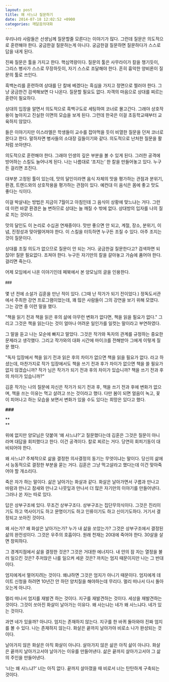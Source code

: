 ```yaml
---
layout: post
title: 왜 사느냐 질문하기
date: 2014-07-18 12:02:52 +0900
categories: 깨달음의대화
---
```

우리나라 사람들은 선생님께 질문할줄 모른다는 이야기가 많다. 그런데 질문은 의도적으로 훈련해야 한다. 궁금한걸 질문하는게 아니다. 궁금한걸 질문하면 질문하다가 스스로 답을 내게 된다.

  


진짜 질문은 툴을 가지고 한다. 핵심역량이다. 질문의 툴은 사무라이가 칼을 챙기듯이, 그리스 병사가 스스로 무장하듯이, 자기 스스로 조달해야 한다. 흔히 흉악한 양비론이 질문의 툴로 쓰인다. 

  


흑백논리를 훈련하여 상대를 단 칼에 베겠다는 흑심을 가지고 정면으로 찔러야 한다. 그냥 궁금한건 검색해보면 다 나온다. 질문할 필요도 없다. 자객의 마음으로 상대를 찌르는 훈련이 필요하다.

  


상대의 입장을 알면서 의도적으로 흑백구도로 세팅하여 코너로 몰고간다. 그래야 상호작용이 높아지고 진실한 이면의 모습을 보게 된다. 그런데 한국은 이걸 초등학교때부터 교육하지 않았다.

  


들은 이야기지만 이스라엘은 학생들이 교수를 잡아먹을 듯이 비열한 질문을 던져 코너로 몬다고 한다. 말하자면 병사들의 소대장 길들이기와 같다. 의도적으로 난처한 질문을 활처럼 쏘아댄다.

  


의도적으로 훈련해야 한다. 그래야 인생의 깊은 부분을 볼 수 있게 된다. 그러한 공격에 방어하는 스킬도 늘어나게 된다. 나는 나름대로 ‘조지는’ 한 칼을 만들어놓고 있다. 누구든 걸리면 조진다. 

  


대부분 고정된 툴이 있는데, 맛의 달인이라면 음식 자체의 맛을 평가하는 관점과 분위기, 환경, 트렌드와의 상호작용을 평가하는 관점이 있다. 예컨대 이 음식은 몸에 좋고 맛도 좋다는 식이다.

  


이걸 박살내는 방법은 지금이 7월이고 아침인데 그 음식이 상황에 맞느냐는 거다. 그런데 이런 바깥 환경은 늘 변하므로 상대는 늘 깨질 수 밖에 없다. 상대방의 입자를 나의 질로 치는 것이다. 

  


맛의 달인도 이 논리로 수십권 연재중이다. 맛만 좋으면 안 되고, 계절, 장소, 분위기, 이념, 진정성과 맞아떨어져야 한다. 이 스킬을 터득하면 누구든 조질 수 있다. 아주 조지는 것이 질문이다.

  


상대를 조질 의도가 없으므로 질문이 안 되는 거다. 궁금한걸 질문한다고? 검색하면 되잖아! 질문 필요없다. 조져야 한다. 누구든 자기만의 칼을 갈아놓고 가슴에 품어야 한다. 걸리면 죽는다.

  




  


어제 모임에서 나온 이야기인데 페북에서 본 양모님의 글을 인용한다. 

  


<b style="font-family: 바탕; font-size: 13.63636302947998px; line-height: 21px; text-align: justify;">###</b>

<b style="font-family: 바탕; font-size: 13.63636302947998px; line-height: 21px; text-align: justify;"></b>  


몇 년 전에 소설가 김훈을 만난 적이 있다. (그때 난 작가가 되기 전이었다.) 정독도서관에서 주최한 강연 프로그램이었는데, 꽤 많은 사람들이 그의 강연을 보기 위해 모였다. 그는 강연 중 이런 말을 했다. 

  


"책을 읽기 전과 책을 읽은 후의 삶에 아무런 변화가 없다면, 책을 읽을 필요가 없다." 그리고 그것은 책을 읽는다는 것이 얼마나 어려운 일인가를 일컷는 말이라고 부연하였다. 

  


그 말을 듣고 나는 모순에 빠지고 말았다. 그것은 작가와 독자의 관계를 규정하는 중요한 문제라고 생각했다. 그리고 작가와의 대화 시간에 마이크를 전해받아 그에게 이렇게 질문 했다.

  


"독자 입장에서 책을 읽기 전과 읽은 후의 차이가 없으면 책을 읽을 필요가 없다. 라고 하셨는데, 마찬가지로 작가 입장에서도 책을 쓰기 전과 후가 차이가 없으면 책을 쓸 필요가 없지 않겠습니까? 작가 님은 작가가 되기 전과 후의 차이가 있습니까? 책을 쓰기 전과 후의 차이가 있습니까?"

  


김훈 작가는 나의 질문에 자신은 작가가 되기 전과 후, 책을 쓰기 전과 후에 변화가 없으며, 책을 쓰는 이유는 먹고 살려고 쓰는 것이라고 했다. 다만 봄이 되면 얼음이 녹고, 꽃이 피어나고 하는 모습을 보면서 변화가 있을 수도 있다는 희망은 있다고 했다. 

  


**###**

**  
** 

위에 없지만 양모님은 덧붙여 ‘왜 사느냐?’고 질문했다는데 김훈은 그것은 질문이 아니라며 대답을 회피했다고 한다. 이건 공격이다. 칼로 찌르는 거다. 당연히 회피기동이 대비되어야 한다.

  


왜 사느냐? 주체적으로 삶을 결정한 의사결정의 동기는 무엇이냐는 말이다. 당신의 삶에서 능동적으로 결정한 부분을 묻는 거다. 김훈은 그냥 먹고살라고 했다는데 이건 맞아죽어야 할 개소리다.

  


죽은 자가 하는 말이다. 삶은 날아가는 화살과 같다. 화살은 날아가면서 구름과 만나고 바람과 만나고 참새와 만나고 나뭇잎과 만나서 더 많은 자기만의 이야기를 만들어낸다. 그러나 쏜 자는 따로 있다.

  


답은 상부구조에 있다. 무조건 상부구조다. 상부구조는 집단무의식이다. 그것은 진리이기도 하고 역사이기도 하고 문명이기도 하고 인류이기도 하고 신이기도하다. 거기서 결정되고 쏘아진 것이다.

  


왜 사는가? 왜 화살은 날아가는가? 누가 내 삶을 쏘았는가? 그것은 상부구조에서 결정된 삶의 완전성이다. 그것은 우주의 호흡이다. 원래 천재는 20대에 죽어야 한다. 30살을 살면 창피하다.

  


그 경계지점에서 삶을 결정한 것은? 그것은 거대한 에너지다. 내 안의 잠 자는 열정을 불러 일으킨 것은? 주저앉은 나를 일으켜 세운 것은? 까치는 엄지 때문이지만 나는 그 반대이다. 

  


엄지에게서 멀어지려는 것이다. 왜냐하면 그것은 엄지가 아니기 때문이다. 엄지에게 데이트 신청을 하려면 10년간 안 하던 양치질을 해야하는데 무리다. 멀리 떠나서 다시 돌아오는게 아니다.

  


멀리 떠나서 엄지를 재발견 하는 것이다. 지구를 재발견하는 것이다. 세상을 재발견하는 것이다. 그것이 쏘아진 화살이 날아가는 이유다. 왜 사는냐는 네가 왜 사느냐다. 네가 있는 것이다.

  


과연 네가 있을까? 아니다. 엄지는 존재하지 않는다. 지구를 한 바퀴 돌아와야 진짜 엄지를 볼 수 있다. 나는 존재하지 않는다. 화살은 끝까지 날아가야 비로소 나가 완성되는 것이다. 

  


날아가지 않은 화살은 아직 화살이 아니다. 살아가지 않은 삶은 아직 삶이 아니다. 화살은 끝까지 날아가고서야 날아가는 이유를 만들어낸다. 삶은 끝까지 살아가고서야 그 삶의 주인을 만들어낸다.

  


‘너는 왜 사느냐?’ 너는 아직 없다. 끝까지 살아졌을 때 비로서 너는 탄탄하게 구축되는 것이다.